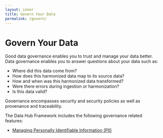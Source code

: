 ```yaml
---
layout: inner
title: Govern Your Data
permalink: /govern/
---
```


# Govern Your Data

Good data governance enables you to trust and manage your data better. Data governance enables you to answer questions about your data such as:

* Where did this data come from?
* How does this harmonized data map to its source data?
* How and when was this harmonized data transformed?
* Were there errors during ingestion or harmonization?
* Is this data valid?

Governance encompasses security and security policies as well as provenance and traceability.

The Data Hub Framework includes the following governance related features:

* [Managing Personally Identifiable Information (PII)](pii)
